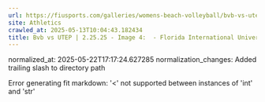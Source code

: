 ```yaml
---
url: https://fiusports.com/galleries/womens-beach-volleyball/bvb-vs-utep-2-25-25/image-4/356/62684/
site: Athletics
crawled_at: 2025-05-13T10:04:43.182434
title: Bvb vs UTEP | 2.25.25 - Image 4:  - Florida International University
---
```

normalized_at: 2025-05-22T17:17:24.627285
normalization_changes: Added trailing slash to directory path

Error generating fit markdown: '<' not supported between instances of 'int' and 'str'
